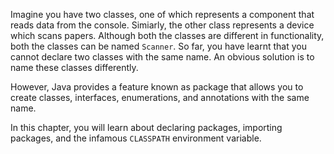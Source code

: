 Imagine you have two classes, one of which represents a component
that reads data from the console. Simiarly, the other class represents a device
which scans papers. Although both the classes are different in functionality,
both the classes can be named `Scanner`. So far, you have learnt that you cannot
declare two classes with the same name. An obvious solution is to name these
classes differently.

However, Java provides a feature known as package that allows you to create
classes, interfaces, enumerations, and annotations with the same name.

In this chapter, you will learn about declaring packages, importing packages,
and the infamous `CLASSPATH` environment variable.